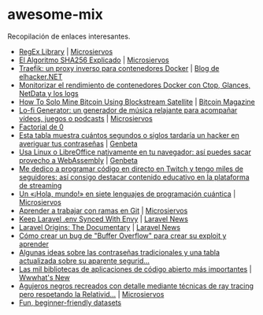 # awesome-mix

Recopilación de enlaces interesantes.

- [RegEx Library](https://uibakery.io/regex-library)
  | [Microsiervos](https://www.microsiervos.com/archivo/ordenadores/recopilacion-funcones-regex.html)
- [El Algoritmo SHA256 Explicado](https://sha256algorithm.com/)
  | [Microsiervos](https://www.microsiervos.com/archivo/seguridad/algoritmo-sha-256-explicado-visualizado-paso-a-paso-bit-a-bit.html)
- [Traefik: un proxy inverso para contenedores Docker](https://doc.traefik.io/traefik/)
  | [Blog de elhacker.NET](https://blog.elhacker.net/2022/01/traefik-un-proxy-inverso-para-contenedores-docker.html)
- [Monitorizar el rendimiento de contenedores Docker con Ctop, Glances, NetData y los logs](https://blog.elhacker.net/2022/02/monitorizar-el-rendimiento-de-contenedores-docker-ctop-glances-netdata-stats.html)
- [How To Solo Mine Bitcoin Using Blockstream Satellite](https://blockstream.com/satellite/)
  | [Bitcoin Magazine](https://bitcoinmagazine.com/technical/solo-mine-bitcoin-with-blockstream-satellite)
- [Lo-fi Generator: un generador de música relajante para acompañar vídeos, juegos o podcasts](https://lofigenerator.com)
  | [Microsiervos](https://www.microsiervos.com/archivo/musica/lo-fi-generator-musica-relajante-videos-podcasts.html)
- [Factorial de 0](https://vm.tiktok.com/ZML6aYpHB/)
- [Esta tabla muestra cuántos segundos o siglos tardaría un hacker en averiguar tus contraseñas](https://www.hivesystems.io/blog/are-your-passwords-in-the-green)
  | [Genbeta](https://www.genbeta.com/seguridad/esta-tabla-muestra-cuantos-segundos-siglos-tardaria-hacker-averiguar-tus-contrasenas)
- [Usa Linux o LibreOffice nativamente en tu navegador: así puedes sacar provecho a WebAssembly](https://webvm.io)
  | [Genbeta](https://www.genbeta.com/linux/usa-linux-libreoffice-nativamente-tu-navegador-asi-puedes-sacar-provecho-a-webassembly)
- [Me dedico a programar código en directo en Twitch y tengo miles de seguidores: así consigo destacar contenido educativo en la plataforma de streaming](https://www.xataka.com/streaming/me-dedico-a-programar-codigo-directo-twitch-tengo-miles-seguidores-asi-consigo-destacar-contenido-educativo-plataforma-streaming)
- [Un «¡Hola, mundo!» en siete lenguajes de programación cuántica](https://ionq.com/posts/june-24-2021-hello-many-worlds)
  | [Microsiervos](https://www.microsiervos.com/archivo/ordenadores/hola-mundo-siete-lenguajes-programacion-cuantica.html)
- [Aprender a trabajar con ramas en Git](https://learngitbranching.js.org/?locale=es_ES)
  | [Microsiervos](https://www.microsiervos.com/archivo/ordenadores/aprender-trabajar-ramas-git.html)
- [Keep Laravel .env Synced With Envy](https://github.com/worksome/envy)
  | [Laravel News](https://laravel-news.com/laravel-envy)
- [Laravel Origins: The Documentary](https://youtu.be/127ng7botO4)
  | [Laravel News](https://laravel-news.com/laravel-origins)
- [Cómo crear un bug de "Buffer Overflow" para crear su exploit y aprender](https://www.elladodelmal.com/2022/03/como-crear-un-bug-de-buffer-overflow.html)
- [Algunas ideas sobre las contraseñas tradicionales y una tabla actualizada sobre su aparente segurid…](https://www.microsiervos.com/archivo/seguridad/ideas-contrasenas-tradicionales-tabla-seguridad.html)
- [Las mil bibliotecas de aplicaciones de código abierto más importantes](https://linuxfoundation.org/wp-content/uploads/LFResearch_Harvard_Census_II.pdf)
  | [Wwwhat's New](https://wwwhatsnew.com/2022/03/07/las-mil-bibliotecas-de-aplicaciones-de-codigo-abierto-mas-importantes/)
- [Agujeros negros recreados con detalle mediante técnicas de ray tracing pero respetando la Relativid…](https://blog.seanholloway.com/2022/03/13/visualizing-black-holes-with-general-relativistic-ray-tracing/)
  | [Microsiervos](https://www.microsiervos.com/archivo/ordenadores/agujeros-negros-ray-tracing-relatividad-general.html)
- [Fun, beginner-friendly datasets](https://www.kaggle.com/code/rtatman/fun-beginner-friendly-datasets/notebook)

